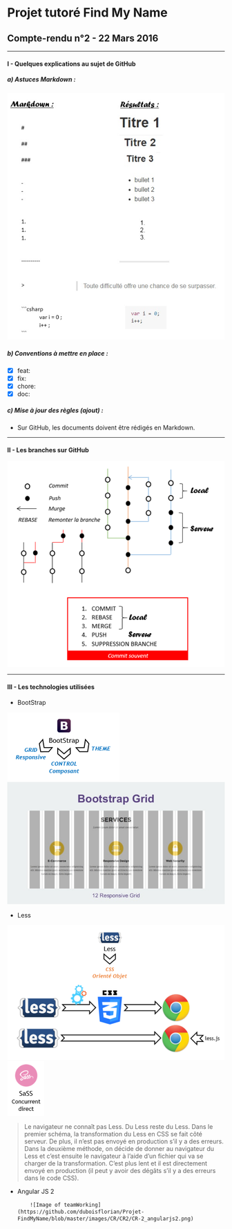 # Projet tutoré Find My Name
## Compte-rendu n°2 - 22 Mars 2016

-----

#### I - Quelques explications au sujet de GitHub
##### a) Astuces Markdown :
![Image of teamWorking](https://github.com/duboisflorian/Projet-FindMyName/blob/master/images/CR/CR2/CR-2_markdown.jpg)

##### b) Conventions à mettre en place :
- [x] feat:
- [x] fix:
- [x] chore:
- [x] doc:

##### c) Mise à jour des règles (ajout) :
- Sur GitHub, les documents doivent être rédigés en Markdown.

-----

#### II - Les branches sur GitHub
![Image of teamWorking](https://github.com/duboisflorian/Projet-FindMyName/blob/master/images/CR/CR2/CR-2_branchegithub.png)

-----

#### III - Les technologies utilisées
- BootStrap

![Image of teamWorking](https://github.com/duboisflorian/Projet-FindMyName/blob/master/images/CR/CR2/CR-2_bootstrap.png)
![Image of teamWorking](https://github.com/duboisflorian/Projet-FindMyName/blob/master/images/CR/CR2/CR-2_bootstrapgrid.jpg)

- Less

![Image of teamWorking](https://github.com/duboisflorian/Projet-FindMyName/blob/master/images/CR/CR2/CR-2_less.png)
![Image of teamWorking](https://github.com/duboisflorian/Projet-FindMyName/blob/master/images/CR/CR2/CR-2_sass.png)


> Le navigateur ne connaît pas Less. Du Less reste du Less. Dans le premier schéma, la transformation du Less en CSS se fait côté serveur. De plus, il n’est pas envoyé en production s’il y a des erreurs. Dans la deuxième méthode, on décide de donner au navigateur du Less et c’est ensuite le navigateur à l’aide d’un fichier qui va se charger de la transformation. C’est plus lent et il est directement envoyé en production (il peut y avoir des dégâts s’il y a des erreurs dans le code CSS).

- Angular JS 2

          ![Image of teamWorking](https://github.com/duboisflorian/Projet-FindMyName/blob/master/images/CR/CR2/CR-2_angularjs2.png)
